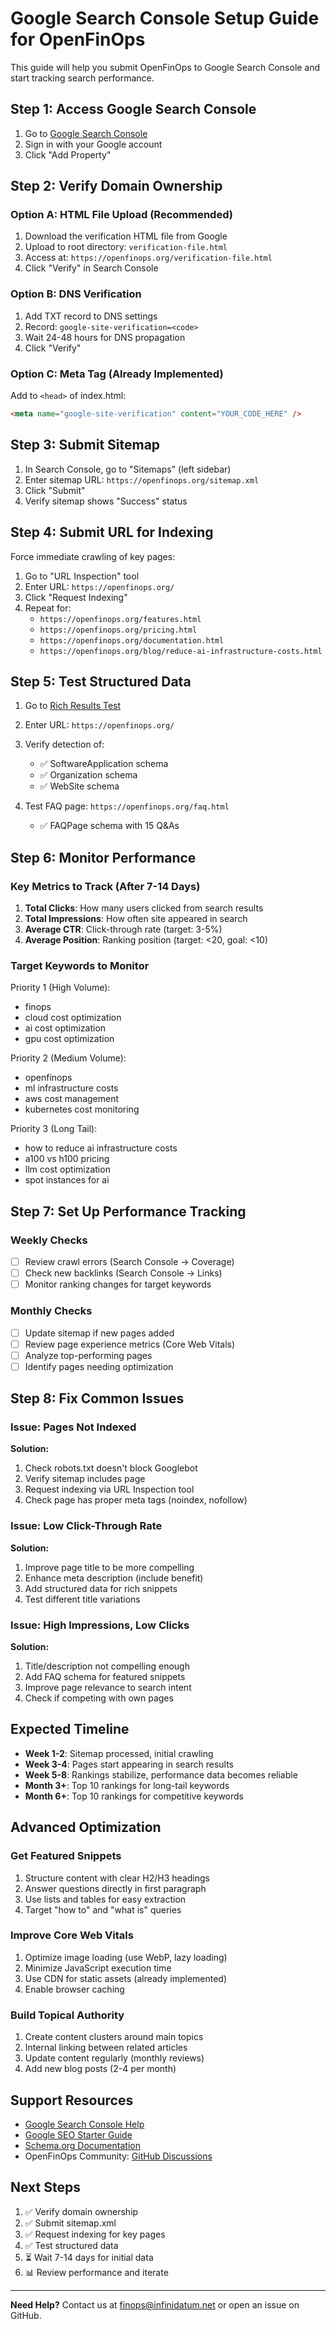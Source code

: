 # Google Search Console Setup Guide for OpenFinOps

This guide will help you submit OpenFinOps to Google Search Console and start tracking search performance.

## Step 1: Access Google Search Console

1. Go to [Google Search Console](https://search.google.com/search-console)
2. Sign in with your Google account
3. Click "Add Property"

## Step 2: Verify Domain Ownership

### Option A: HTML File Upload (Recommended)
1. Download the verification HTML file from Google
2. Upload to root directory: `verification-file.html`
3. Access at: `https://openfinops.org/verification-file.html`
4. Click "Verify" in Search Console

### Option B: DNS Verification
1. Add TXT record to DNS settings
2. Record: `google-site-verification=<code>`
3. Wait 24-48 hours for DNS propagation
4. Click "Verify"

### Option C: Meta Tag (Already Implemented)
Add to `<head>` of index.html:
```html
<meta name="google-site-verification" content="YOUR_CODE_HERE" />
```

## Step 3: Submit Sitemap

1. In Search Console, go to "Sitemaps" (left sidebar)
2. Enter sitemap URL: `https://openfinops.org/sitemap.xml`
3. Click "Submit"
4. Verify sitemap shows "Success" status

## Step 4: Submit URL for Indexing

Force immediate crawling of key pages:

1. Go to "URL Inspection" tool
2. Enter URL: `https://openfinops.org/`
3. Click "Request Indexing"
4. Repeat for:
   - `https://openfinops.org/features.html`
   - `https://openfinops.org/pricing.html`
   - `https://openfinops.org/documentation.html`
   - `https://openfinops.org/blog/reduce-ai-infrastructure-costs.html`

## Step 5: Test Structured Data

1. Go to [Rich Results Test](https://search.google.com/test/rich-results)
2. Enter URL: `https://openfinops.org/`
3. Verify detection of:
   - ✅ SoftwareApplication schema
   - ✅ Organization schema
   - ✅ WebSite schema

4. Test FAQ page: `https://openfinops.org/faq.html`
   - ✅ FAQPage schema with 15 Q&As

## Step 6: Monitor Performance

### Key Metrics to Track (After 7-14 Days)

1. **Total Clicks**: How many users clicked from search results
2. **Total Impressions**: How often site appeared in search
3. **Average CTR**: Click-through rate (target: 3-5%)
4. **Average Position**: Ranking position (target: <20, goal: <10)

### Target Keywords to Monitor

Priority 1 (High Volume):
- finops
- cloud cost optimization
- ai cost optimization
- gpu cost optimization

Priority 2 (Medium Volume):
- openfinops
- ml infrastructure costs
- aws cost management
- kubernetes cost monitoring

Priority 3 (Long Tail):
- how to reduce ai infrastructure costs
- a100 vs h100 pricing
- llm cost optimization
- spot instances for ai

## Step 7: Set Up Performance Tracking

### Weekly Checks
- [ ] Review crawl errors (Search Console → Coverage)
- [ ] Check new backlinks (Search Console → Links)
- [ ] Monitor ranking changes for target keywords

### Monthly Checks
- [ ] Update sitemap if new pages added
- [ ] Review page experience metrics (Core Web Vitals)
- [ ] Analyze top-performing pages
- [ ] Identify pages needing optimization

## Step 8: Fix Common Issues

### Issue: Pages Not Indexed
**Solution:**
1. Check robots.txt doesn't block Googlebot
2. Verify sitemap includes page
3. Request indexing via URL Inspection tool
4. Check page has proper meta tags (noindex, nofollow)

### Issue: Low Click-Through Rate
**Solution:**
1. Improve page title to be more compelling
2. Enhance meta description (include benefit)
3. Add structured data for rich snippets
4. Test different title variations

### Issue: High Impressions, Low Clicks
**Solution:**
1. Title/description not compelling enough
2. Add FAQ schema for featured snippets
3. Improve page relevance to search intent
4. Check if competing with own pages

## Expected Timeline

- **Week 1-2**: Sitemap processed, initial crawling
- **Week 3-4**: Pages start appearing in search results
- **Week 5-8**: Rankings stabilize, performance data becomes reliable
- **Month 3+**: Top 10 rankings for long-tail keywords
- **Month 6+**: Top 10 rankings for competitive keywords

## Advanced Optimization

### Get Featured Snippets
1. Structure content with clear H2/H3 headings
2. Answer questions directly in first paragraph
3. Use lists and tables for easy extraction
4. Target "how to" and "what is" queries

### Improve Core Web Vitals
1. Optimize image loading (use WebP, lazy loading)
2. Minimize JavaScript execution time
3. Use CDN for static assets (already implemented)
4. Enable browser caching

### Build Topical Authority
1. Create content clusters around main topics
2. Internal linking between related articles
3. Update content regularly (monthly reviews)
4. Add new blog posts (2-4 per month)

## Support Resources

- [Google Search Console Help](https://support.google.com/webmasters)
- [Google SEO Starter Guide](https://developers.google.com/search/docs/beginner/seo-starter-guide)
- [Schema.org Documentation](https://schema.org)
- OpenFinOps Community: [GitHub Discussions](https://github.com/rdmurugan/openfinops/discussions)

## Next Steps

1. ✅ Verify domain ownership
2. ✅ Submit sitemap.xml
3. ✅ Request indexing for key pages
4. ✅ Test structured data
5. ⏳ Wait 7-14 days for initial data
6. 📊 Review performance and iterate

---

**Need Help?** Contact us at finops@infinidatum.net or open an issue on GitHub.
